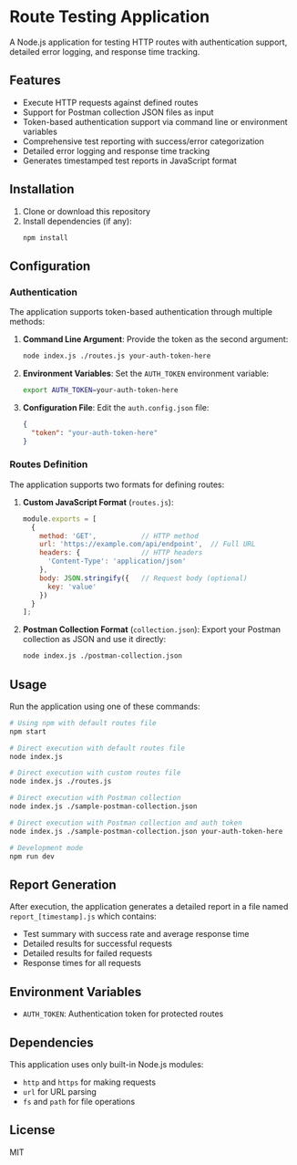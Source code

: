# Route Testing Application

A Node.js application for testing HTTP routes with authentication support, detailed error logging, and response time tracking.

## Features

- Execute HTTP requests against defined routes
- Support for Postman collection JSON files as input
- Token-based authentication support via command line or environment variables
- Comprehensive test reporting with success/error categorization
- Detailed error logging and response time tracking
- Generates timestamped test reports in JavaScript format

## Installation

1. Clone or download this repository
2. Install dependencies (if any):
   ```bash
   npm install
   ```

## Configuration

### Authentication

The application supports token-based authentication through multiple methods:

1. **Command Line Argument**:
   Provide the token as the second argument:
   ```bash
   node index.js ./routes.js your-auth-token-here
   ```

2. **Environment Variables**:
   Set the `AUTH_TOKEN` environment variable:
   ```bash
   export AUTH_TOKEN=your-auth-token-here
   ```

3. **Configuration File**:
   Edit the `auth.config.json` file:
   ```json
   {
     "token": "your-auth-token-here"
   }
   ```

### Routes Definition

The application supports two formats for defining routes:

1. **Custom JavaScript Format** (`routes.js`):
   ```javascript
   module.exports = [
     {
       method: 'GET',           // HTTP method
       url: 'https://example.com/api/endpoint',  // Full URL
       headers: {               // HTTP headers
         'Content-Type': 'application/json'
       },
       body: JSON.stringify({   // Request body (optional)
         key: 'value'
       })
     }
   ];
   ```

2. **Postman Collection Format** (`collection.json`):
   Export your Postman collection as JSON and use it directly:
   ```bash
   node index.js ./postman-collection.json
   ```

## Usage

Run the application using one of these commands:

```bash
# Using npm with default routes file
npm start

# Direct execution with default routes file
node index.js

# Direct execution with custom routes file
node index.js ./routes.js

# Direct execution with Postman collection
node index.js ./sample-postman-collection.json

# Direct execution with Postman collection and auth token
node index.js ./sample-postman-collection.json your-auth-token-here

# Development mode
npm run dev
```

## Report Generation

After execution, the application generates a detailed report in a file named `report_[timestamp].js` which contains:

- Test summary with success rate and average response time
- Detailed results for successful requests
- Detailed results for failed requests
- Response times for all requests

## Environment Variables

- `AUTH_TOKEN`: Authentication token for protected routes

## Dependencies

This application uses only built-in Node.js modules:
- `http` and `https` for making requests
- `url` for URL parsing
- `fs` and `path` for file operations

## License

MIT